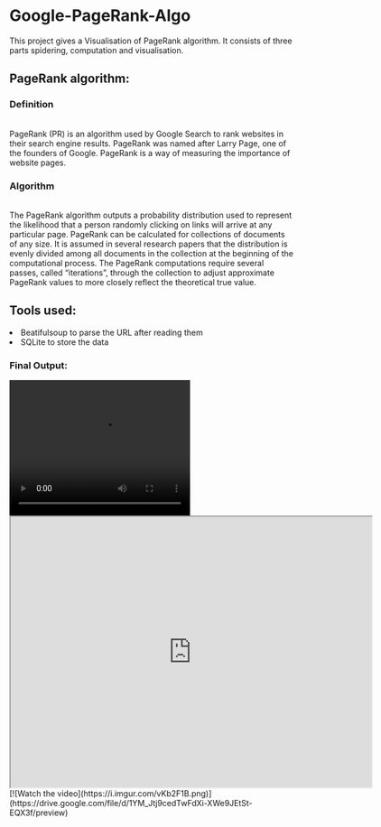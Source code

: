 # Google-PageRank-Algo
This project gives a Visualisation of PageRank algorithm. It consists of three parts spidering, computation and visualisation.
<h2>PageRank algorithm:</h2>
<p1>
  <h3>Definition</h3><br>
  PageRank (PR) is an algorithm used by Google Search to rank websites in their search engine results. PageRank was named after Larry Page, one of the founders of Google. PageRank is a way of measuring the importance of website pages. <br>
  <h3>Algorithm</h3><br>
The PageRank algorithm outputs a probability distribution used to represent the likelihood that a person randomly clicking on links will arrive at any particular page. PageRank can be calculated for collections of documents of any size. It is assumed in several research papers that the distribution is evenly divided among all documents in the collection at the beginning of the computational process. The PageRank computations require several passes, called “iterations”, through the collection to adjust approximate PageRank values to more closely reflect the theoretical true value.<br>
  
</p1>
<p3>
  <h2>Tools used:</h2>
  <li> <span style="font:bold;">Beatifulsoup</span> to parse the URL after reading them</li>
  <li> <span style="font:bold;">SQLite</span> to store the data </li>
  </p3>
 <p4>
  <h3>Final Output:</h3>
  <href='file:///home/aishika/Desktop/ml/spider.py/Visualisation/viz.html'>
    <video width="320" height="240" controls>
  <source src="https://drive.google.com/file/d/1YM_Jtj9cedTwFdXi-XWe9JEtSt-EQX3f/preview" type="video/mp4">
</video>
  <iframe src="https://drive.google.com/file/d/1YM_Jtj9cedTwFdXi-XWe9JEtSt-EQX3f/preview" width="640" height="480"></iframe>
[![Watch the video](https://i.imgur.com/vKb2F1B.png)](https://drive.google.com/file/d/1YM_Jtj9cedTwFdXi-XWe9JEtSt-EQX3f/preview)
  </p4>
